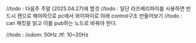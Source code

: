 //todo : 다음주 주말 (2025.04.27)에 할것
//todo : 일단 라즈베리파이를 사용하면 반드시 캔으로 해야하므로 pc에서 와이파이로 아래 control구조 만들어보기
//todo : can 패킷을 읽고 이를 pub하는 노드로 바꿔야 한다.

//todo : /odom: 50Hz
         /tf: 10~20Hz